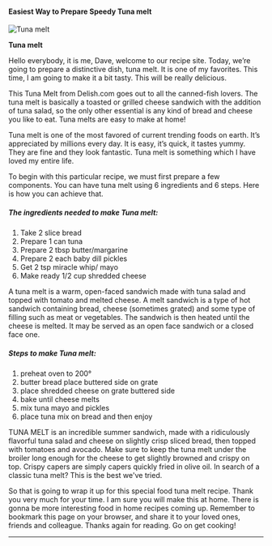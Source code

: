             

#### Easiest Way to Prepare Speedy Tuna melt

![Tuna melt](https://img-global.cpcdn.com/recipes/36281732/751x532cq70/tuna-melt-recipe-main-photo.jpg)

**Tuna melt**

Hello everybody, it is me, Dave, welcome to our recipe site. Today, we’re going to prepare a distinctive dish, tuna melt. It is one of my favorites. This time, I am going to make it a bit tasty. This will be really delicious.

This Tuna Melt from Delish.com goes out to all the canned-fish lovers. The tuna melt is basically a toasted or grilled cheese sandwich with the addition of tuna salad, so the only other essential is any kind of bread and cheese you like to eat. Tuna melts are easy to make at home!

Tuna melt is one of the most favored of current trending foods on earth. It’s appreciated by millions every day. It is easy, it’s quick, it tastes yummy. They are fine and they look fantastic. Tuna melt is something which I have loved my entire life.

To begin with this particular recipe, we must first prepare a few components. You can have tuna melt using 6 ingredients and 6 steps. Here is how you can achieve that.

##### The ingredients needed to make Tuna melt:

1.  Take 2 slice bread
2.  Prepare 1 can tuna
3.  Prepare 2 tbsp butter/margarine
4.  Prepare 2 each baby dill pickles
5.  Get 2 tsp miracle whip/ mayo
6.  Make ready 1/2 cup shredded cheese

A tuna melt is a warm, open-faced sandwich made with tuna salad and topped with tomato and melted cheese. A melt sandwich is a type of hot sandwich containing bread, cheese (sometimes grated) and some type of filling such as meat or vegetables. The sandwich is then heated until the cheese is melted. It may be served as an open face sandwich or a closed face one.

##### Steps to make Tuna melt:

1.  preheat oven to 200°
2.  butter bread place buttered side on grate
3.  place shredded cheese on grate buttered side
4.  bake until cheese melts
5.  mix tuna mayo and pickles
6.  place tuna mix on bread and then enjoy

TUNA MELT is an incredible summer sandwich, made with a ridiculously flavorful tuna salad and cheese on slightly crisp sliced bread, then topped with tomatoes and avocado. Make sure to keep the tuna melt under the broiler long enough for the cheese to get slightly browned and crispy on top. Crispy capers are simply capers quickly fried in olive oil. In search of a classic tuna melt? This is the best we've tried.

So that is going to wrap it up for this special food tuna melt recipe. Thank you very much for your time. I am sure you will make this at home. There is gonna be more interesting food in home recipes coming up. Remember to bookmark this page on your browser, and share it to your loved ones, friends and colleague. Thanks again for reading. Go on get cooking!

* * *